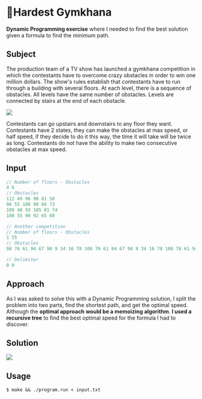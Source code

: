 # 🏃Hardest Gymkhana

**Dynamic Programming exercise** where I needed to find the best solution given a formula to find the minimum path.

## Subject
The production team of a TV show has launched a gymkhana competition in which the contestants have to overcome crazy obstacles in order to win one million dollars. 
The show's rules establish that contestants have to run through a building with several floors. At each level, there is a sequence of obstacles. All levels have the same number of obstacles. Levels are connected by stairs at the end of each obstacle. 

![](https://i.gyazo.com/95adfd69a7a0e4863be76e09b2a5a15f.png)

Contestants can go upstairs and downstairs to any floor they want. Contestants have 2 states, they can make the obstacles at max speed, or half speed, if they decide to do it this way, the time it will take will be twice as long. Contestants do not have the ability to make two consecutive obstacles at max speed.

## Input
```javascript
// Number of floors - Obstacles
4 6
// Obstacles
112 49 96 98 81 50
96 55 108 90 66 73
109 48 93 105 81 74
100 55 90 92 65 68

// Another competition
// Number of floors - Obstacles
1 55
// Obstacles
98 76 61 94 67 98 9 34 16 78 106 76 61 94 67 98 9 34 16 78 106 76 61 94 67 98 9 34 16 78 106 76 61 94 67 98 9 34 16 78 106 76 61 94 67 98 9 34 16 78 106 76 61 94 67 

// Delimiter
0 0
```

## Approach
As I was asked to solve this with a Dynamic Programming solution, I split the problem into two parts, find the shortest path, and get the optimal speed. Although the **optimal approach would be a memoizing algorithm**. **I used a recursive tree** to find the best optimal speed for the formula I had to discover.

## Solution
![](https://i.imgur.com/KYMEo37.gif)

## Usage
`$ make && ./program.run < input.txt`

